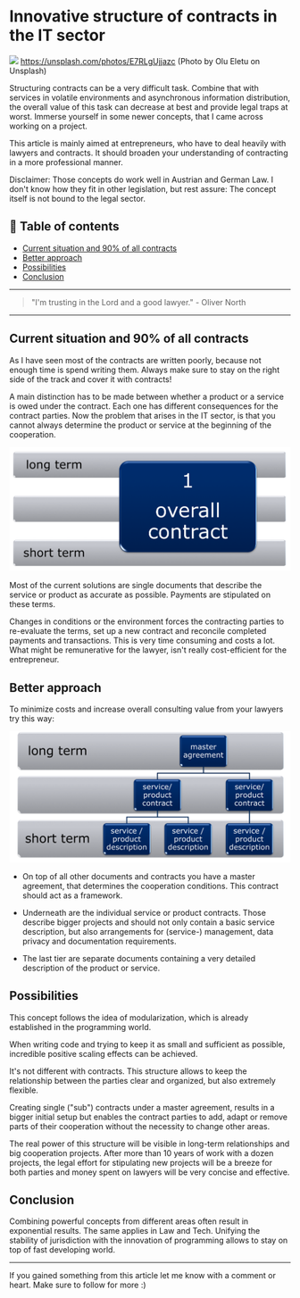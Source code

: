 # Innovative structure of contracts in the IT sector
[<img src="https://images.unsplash.com/photo-1444653614773-995cb1ef9efa?dpr=2&auto=format&fit=crop&w=1080&h=715&q=80&cs=tinysrgb&crop=&bg=">](
https://unsplash.com/photos/E7RLgUjjazc)
https://unsplash.com/photos/E7RLgUjjazc (Photo by Olu Eletu on Unsplash)

Structuring contracts can be a very difficult task. Combine that with services in volatile environments and asynchronous information distribution, the overall value of this task can decrease at best and provide legal traps at worst. Immerse yourself in some newer concepts, that I came across working on a project.

This article is mainly aimed at entrepreneurs, who have to deal heavily with lawyers and contracts. It should broaden your understanding of contracting in a more professional manner.

Disclaimer: Those concepts do work well in Austrian and German Law. I don't know how they fit in other legislation, but rest assure: The concept itself is not bound to the legal sector.


## 📄 Table of contents

  * [Current situation and 90% of all contracts](#current-situation-and-90-of-all-contracts)
  * [Better approach](#better-approach)
  * [Possibilities](#possibilities)
  * [Conclusion](#conclusion)



---
>"I'm trusting in the Lord and a good lawyer." - Oliver North
---

## Current situation and 90% of all contracts

As I have seen most of the contracts are written poorly, because not enough time is spend writing them. Always make sure to stay on the right side of the track and cover it with contracts!

A main distinction has to be made between whether a product or a service is owed under the contract. Each one has different consequences for the contract parties. Now the problem that arises in the IT sector, is that you cannot always determine the product or service at the beginning of the cooperation.

<img src="../assets/CONTRACTIT/overall.png" alt=""/>

Most of the current solutions are single documents that describe the service or product as accurate as possible. Payments are stipulated on these terms.

Changes in conditions or the environment forces the contracting parties to re-evaluate the terms, set up a new contract and reconcile completed payments and transactions. This is very time consuming and costs a lot. What might be remunerative for the lawyer, isn't really cost-efficient for the entrepreneur.

## Better approach

To minimize costs and increase overall consulting value from your lawyers try this way:

<img src="../assets/CONTRACTIT/modular.png" alt=""/>

- On top of all other documents and contracts you have a master agreement, that determines the cooperation conditions. This contract should act as a framework.

- Underneath are the individual service or product contracts. Those describe bigger projects and should not only contain a basic service description, but also arrangements for (service-) management, data privacy and documentation requirements.

- The last tier are separate documents containing a very detailed description of the product or service.

## Possibilities

This concept follows the idea of modularization, which is already established in the programming world.

When writing code and trying to keep it as small and sufficient as possible, incredible positive scaling effects can be achieved.

It's not different with contracts. This structure allows to keep the relationship between the parties clear and organized, but also extremely flexible.

Creating single ("sub") contracts under a master agreement, results in a bigger initial setup but enables the contract parties to add, adapt or remove parts of their cooperation without the necessity to change other areas.

The real power of this structure will be visible in long-term relationships and big cooperation projects. After more than 10 years of work with a dozen projects, the legal effort for stipulating new projects will be a breeze for both parties and money spent on lawyers will be very concise and effective.

## Conclusion

Combining powerful concepts from different areas often result in exponential results. The same applies in Law and Tech. Unifying the stability of jurisdiction with the innovation of programming allows to stay on top of fast developing world.

___

If you gained something from this article let me know with a comment or heart. Make sure to follow for more :)


<!-- Written by Daniel Deutsch (deudan1010@gmail.com) -->
